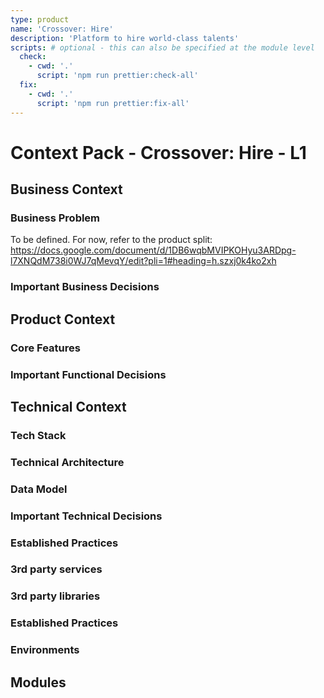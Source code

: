 ```yaml
---
type: product
name: 'Crossover: Hire'
description: 'Platform to hire world-class talents'
scripts: # optional - this can also be specified at the module level
  check:
    - cwd: '.'
      script: 'npm run prettier:check-all'
  fix:
    - cwd: '.'
      script: 'npm run prettier:fix-all'
---
```


# Context Pack - Crossover: Hire - L1

## Business Context

### Business Problem

To be defined. For now, refer to the product split:
https://docs.google.com/document/d/1DB6wqbMVIPKOHyu3ARDpg-l7XNQdM738i0WJ7qMevqY/edit?pli=1#heading=h.szxj0k4ko2xh

### Important Business Decisions

## Product Context

### Core Features

### Important Functional Decisions

## Technical Context

### Tech Stack

### Technical Architecture

### Data Model

### Important Technical Decisions

### Established Practices

### 3rd party services

### 3rd party libraries

### Established Practices

### Environments

## Modules
